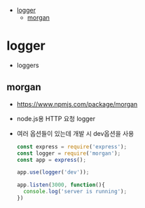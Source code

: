- [logger](#logger)
  - [morgan](#morgan)

# logger

- loggers

## morgan

- <https://www.npmjs.com/package/morgan>
- node.js용 HTTP 요청 logger
- 여러 옵션들이 있는데 개발 시 dev옵션을 사용

  ``` js
  const express = require('express');
  const logger = require('morgan');
  const app = express();

  app.use(logger('dev'));

  app.listen(3000, function(){
    console.log('server is running');
  })
  ```
